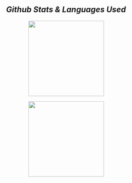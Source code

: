 <h2 align='center'><i>Github Stats & Languages Used</i></h2>
<p align="center">
  <a href="https://github.com/Ashutosh00710/Ashutosh00710">
    <img src="https://github-readme-stats.vercel.app/api?username=Ajin-Abraham&show_icons=true&theme=midnight-purple" height="205">
  </a>
</p>  

<p align="center">
  <a href="https://github.com/Ashutosh00710/Ashutosh00710">
    <img src="https://github-readme-stats.vercel.app/api/top-langs/?username=Ajin-Abraham&theme=tokyonight&layout=compact" height="205">
  </a>
</p>  
